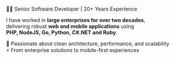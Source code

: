 👨‍💻 Senior Software Developer | 20+ Years Experience  

I have worked in **large enterprises for over two decades**,  
delivering robust **web and mobile applications** using  
**PHP, NodeJS, Go, Python, C#.NET and Ruby**.  

🌱 Passionate about clean architecture, performance, and scalability  
⚡ From enterprise solutions to mobile-first experiences
